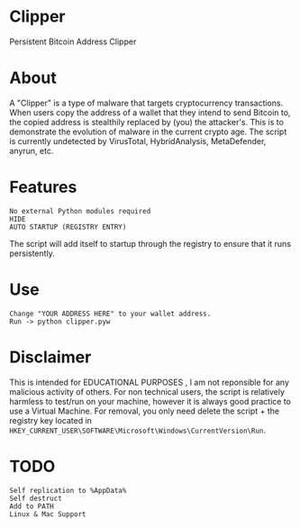# Clipper
Persistent Bitcoin Address Clipper

# About

A "Clipper" is a type of malware that targets cryptocurrency transactions.
When users copy the address of a wallet that they intend to send Bitcoin to, the copied address is stealthily replaced by (you) the attacker's.
This is to demonstrate the evolution of malware in the current crypto age. 
The script is currently undetected by VirusTotal, HybridAnalysis, MetaDefender, anyrun, etc.

# Features


    No external Python modules required
    HIDE
    AUTO STARTUP (REGISTRY ENTRY)

The script will add itself to startup through the registry to ensure that it runs persistently.

# Use


    Change "YOUR ADDRESS HERE" to your wallet address.
    Run -> python clipper.pyw

# Disclaimer

This is intended for EDUCATIONAL PURPOSES , I am not reponsible for any malicious activity of others.
For non technical users, the script is relatively harmless to test/run on your machine, however it is always good practice to use a Virtual Machine.
For removal, you only need delete the script + the registry key located in `HKEY_CURRENT_USER\SOFTWARE\Microsoft\Windows\CurrentVersion\Run`.

# TODO

    Self replication to %AppData%
    Self destruct
    Add to PATH
    Linux & Mac Support
